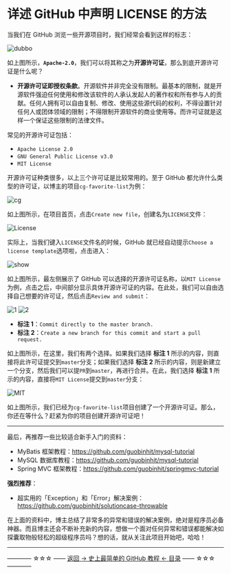 # 详述 GitHub 中声明 LICENSE 的方法

当我们在 GitHub 浏览一些开源项目时，我们经常会看到这样的标志：

![dubbo](http://img.blog.csdn.net/20170828202102117)

如上图所示，**`Apache-2.0`**，我们可以将其称之为**开源许可证**，那么到底开源许可证是什么呢？

 - **开源许可证即授权条款**。开源软件并非完全没有限制。最基本的限制，就是开源软件强迫任何使用和修改该软件的人承认发起人的著作权和所有参与人的贡献。任何人拥有可以自由复制、修改、使用这些源代码的权利，不得设置针对任何人或团体领域的限制；不得限制开源软件的商业使用等。而许可证就是这样一个保证这些限制的法律文件。

常见的开源许可证包括：

 - `Apache License 2.0`
 - `GNU General Public License v3.0`
 - `MIT License`

开源许可证种类很多，以上三个许可证是比较常用的。至于 GitHub 都允许什么类型的许可证，以博主的项目`cg-favorite-list`为例：

![cg](http://img.blog.csdn.net/20170828204109078)

如上图所示，在项目首页，点击`Create new file`，创建名为`LICENSE`文件：

![License](http://img.blog.csdn.net/20170828204349709)

实际上，当我们键入`LICENSE`文件名的时候，GitHub 就已经自动提示`Choose a license template`选项啦，点击进入：

![show](http://img.blog.csdn.net/20170828204851932)

如上图所示，最左侧展示了 GitHub 可以选择的开源许可证名称，以`MIT License`为例，点击之后，中间部分显示具体开源许可证的内容。在此处，我们可以自由选择自己想要的许可证，然后点击`Review and submit`：

![1](http://img.blog.csdn.net/20170828205405503)
![2](http://img.blog.csdn.net/20170828205416866)

 - **标注 1**：`Commit directly to the master branch.`
 - **标注 2**：`Create a new branch for this commit and start a pull request.`

如上图所示，在这里，我们有两个选择。如果我们选择 **标注 1** 所示的内容，则直接将此许可证提交到`master`分支；如果我们选择 **标注 2** 所示的内容，则是新建立一个分支，然后我们可以提`PR`到`master`，再进行合并。在此，我们选择  **标注 1** 所示的内容，直接将`MIT License`提交到`master`分支：

![MIT](http://img.blog.csdn.net/20170828210100351)

如上图所示，我们已经为`cg-favorite-list`项目创建了一个开源许可证。那么，你还在等什么？赶紧为你的项目创建开源许可证吧！

----------

最后，再推荐一些比较适合新手入门的资料：

 - MyBatis 框架教程：https://github.com/guobinhit/mysql-tutorial
 - MySQL 数据库教程：https://github.com/guobinhit/mysql-tutorial
 - Spring MVC 框架教程：https://github.com/guobinhit/springmvc-tutorial

**强烈推荐**：

 - 超实用的「Exception」和「Error」解决案例：https://github.com/guobinhit/solutioncase-throwable

在上面的资料中，博主总结了非常多的异常和错误的解决案例，绝对是程序员必备神器。而且博主还会不断补充新的内容，想做一个面对任何异常和错误都能解决如探囊取物般轻松的超级程序员吗？想的话，就从关注此项目开始吧，哈哈！

----------
———— ☆☆☆ —— [返回 -> 史上最简单的 GitHub 教程 <- 目录](https://github.com/guobinhit/cg-blog/blob/master/articles/github/GITHUB_README.md) —— ☆☆☆ ————




